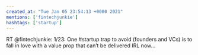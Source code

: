 ```yaml
---
created_at: "Tue Jan 05 23:54:13 +0000 2021"
mentions: ['fintechjunkie']
hashtags: ['startup']
---
```


RT @fintechjunkie: 1/23: One #startup trap to avoid (founders and VCs) is to fall in love with a value prop that can’t be delivered IRL now…
